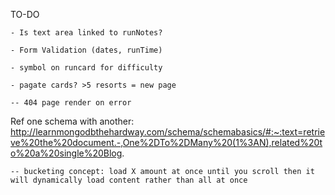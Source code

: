 TO-DO

    - Is text area linked to runNotes?

    - Form Validation (dates, runTime)

    - symbol on runcard for difficulty

    - pagate cards? >5 resorts = new page

    -- 404 page render on error

Ref one schema with another:
http://learnmongodbthehardway.com/schema/schemabasics/#:~:text=retrieve%20the%20document.-,One%2DTo%2DMany%20(1%3AN),related%20to%20a%20single%20Blog.

    -- bucketing concept: load X amount at once until you scroll then it will dynamically load content rather than all at once
